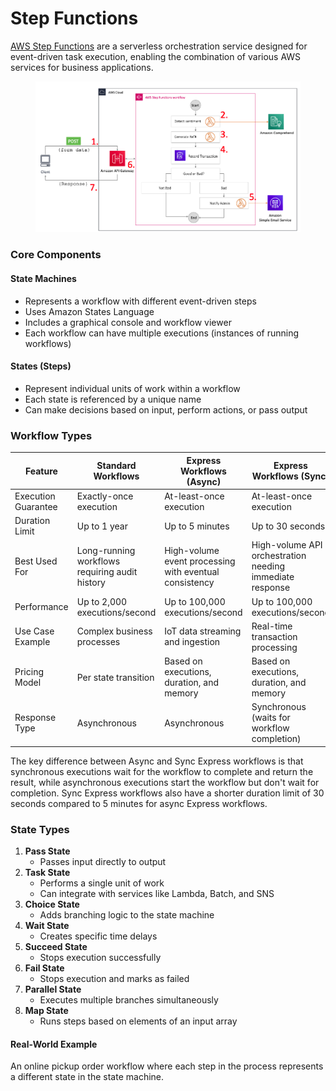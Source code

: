 # Step Functions

[AWS Step Functions](https://aws.amazon.com/step-functions/) are a serverless orchestration service designed for event-driven task execution, enabling the combination of various AWS services for business applications.

<figure><img src="../../.gitbook/assets/image (31).png" alt=""><figcaption></figcaption></figure>

### Core Components

#### State Machines

* Represents a workflow with different event-driven steps
* Uses Amazon States Language
* Includes a graphical console and workflow viewer
* Each workflow can have multiple executions (instances of running workflows)

#### States (Steps)

* Represent individual units of work within a workflow
* Each state is referenced by a unique name
* Can make decisions based on input, perform actions, or pass output

### Workflow Types





| **Feature**         | **Standard Workflows**                         | **Express Workflows (Async)**                          | **Express Workflows (Sync)**                             |
| ------------------- | ---------------------------------------------- | ------------------------------------------------------ | -------------------------------------------------------- |
| Execution Guarantee | Exactly-once execution                         | At-least-once execution                                | At-least-once execution                                  |
| Duration Limit      | Up to 1 year                                   | Up to 5 minutes                                        | Up to 30 seconds                                         |
| Best Used For       | Long-running workflows requiring audit history | High-volume event processing with eventual consistency | High-volume API orchestration needing immediate response |
| Performance         | Up to 2,000 executions/second                  | Up to 100,000 executions/second                        | Up to 100,000 executions/second                          |
| Use Case Example    | Complex business processes                     | IoT data streaming and ingestion                       | Real-time transaction processing                         |
| Pricing Model       | Per state transition                           | Based on executions, duration, and memory              | Based on executions, duration, and memory                |
| Response Type       | Asynchronous                                   | Asynchronous                                           | Synchronous (waits for workflow completion)              |

The key difference between Async and Sync Express workflows is that synchronous executions wait for the workflow to complete and return the result, while asynchronous executions start the workflow but don't wait for completion. Sync Express workflows also have a shorter duration limit of 30 seconds compared to 5 minutes for async Express workflows.

### State Types

1. **Pass State**
   * Passes input directly to output
2. **Task State**
   * Performs a single unit of work
   * Can integrate with services like Lambda, Batch, and SNS
3. **Choice State**
   * Adds branching logic to the state machine
4. **Wait State**
   * Creates specific time delays
5. **Succeed State**
   * Stops execution successfully
6. **Fail State**
   * Stops execution and marks as failed
7. **Parallel State**
   * Executes multiple branches simultaneously
8. **Map State**
   * Runs steps based on elements of an input array

#### Real-World Example

An online pickup order workflow where each step in the process represents a different state in the state machine.

